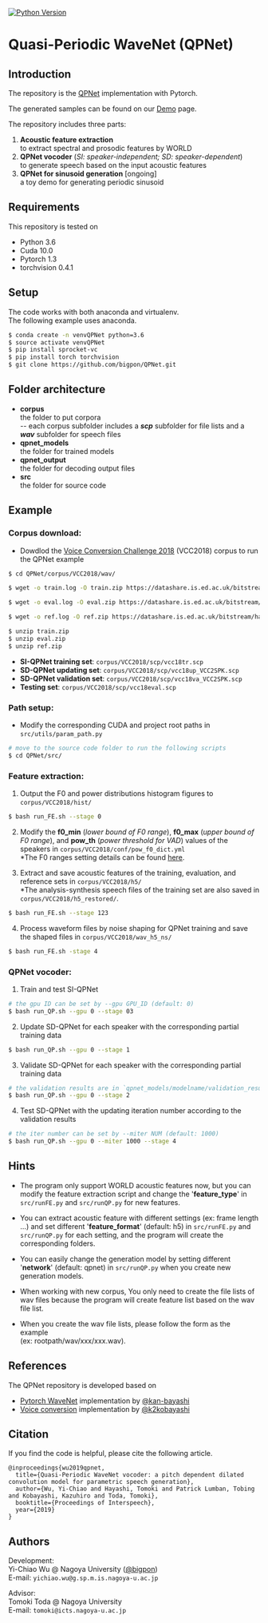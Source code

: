 [![Python Version](https://img.shields.io/badge/Python-3.5%2C%203.6-green.svg)](https://img.shields.io/badge/Python-3.5%2C%203.6-green.svg)

# Quasi-Periodic WaveNet (QPNet)

## Introduction
The repository is the [QPNet](https://arxiv.org/abs/1907.00797) implementation with Pytorch.  

The generated samples can be found on our [Demo](https://bigpon.github.io/QuasiPeriodicWaveNet_demo) page.  

The repository includes three parts:
1. **Acoustic feature extraction**  
to extract spectral and prosodic features by WORLD  
2. **QPNet vocoder** (*SI: speaker-independent; SD: speaker-dependent*)  
to generate speech based on the input acoustic features
3. **QPNet for sinusoid generation** [ongoing]  
a toy demo for generating periodic sinusoid

## Requirements
This repository is tested on
- Python 3.6
- Cuda 10.0
- Pytorch 1.3
- torchvision 0.4.1

## Setup
The code works with both anaconda and virtualenv.  
The following example uses anaconda.
```bash
$ conda create -n venvQPNet python=3.6
$ source activate venvQPNet
$ pip install sprocket-vc
$ pip install torch torchvision
$ git clone https://github.com/bigpon/QPNet.git
```

## Folder architecture
- **corpus**  
the folder to put corpora  
-- each corpus subfolder includes a ***scp*** subfolder for file lists and a ***wav*** subfolder for speech files 
- **qpnet_models**  
the folder for trained models
- **qpnet_output**  
the folder for decoding output files
- **src**  
the folder for source code

## Example

### Corpus download:
- Dowdlod the [Voice Conversion Challenge 2018](https://datashare.is.ed.ac.uk/handle/10283/3061) (VCC2018) corpus to run the QPNet example
```bash
$ cd QPNet/corpus/VCC2018/wav/

$ wget -o train.log -O train.zip https://datashare.is.ed.ac.uk/bitstream/handle/10283/3061/vcc2018_database_training.zip

$ wget -o eval.log -O eval.zip https://datashare.is.ed.ac.uk/bitstream/handle/10283/3061/vcc2018_database_evaluation.zip

$ wget -o ref.log -O ref.zip https://datashare.is.ed.ac.uk/bitstream/handle/10283/3061/vcc2018_database_reference.zip

$ unzip train.zip
$ unzip eval.zip
$ unzip ref.zip
```
- **SI-QPNet training set**: `corpus/VCC2018/scp/vcc18tr.scp`  
- **SD-QPNet updating set**: `corpus/VCC2018/scp/vcc18up_VCC2SPK.scp`  
- **SD-QPNet validation set**: `corpus/VCC2018/scp/vcc18va_VCC2SPK.scp`  
- **Testing  set**: `corpus/VCC2018/scp/vcc18eval.scp`  

### Path setup:
- Modify the corresponding CUDA and project root paths in `src/utils/param_path.py`
 ``` bash 
# move to the source code folder to run the following scripts
$ cd QPNet/src/
 ```  

### Feature extraction:  
1. Output the F0 and power distributions histogram figures to `corpus/VCC2018/hist/`  
 ``` bash  
$ bash run_FE.sh --stage 0
 ```  

2. Modify the **f0_min** (*lower bound of F0 range*), **f0_max** (*upper bound of F0 range*), and **pow_th** (*power threshold for VAD*) values of the speakers in `corpus/VCC2018/conf/pow_f0_dict.yml`  
*The F0 ranges setting details can be found [here](https://github.com/k2kobayashi/sprocket/blob/master/docs/vc_example.md).  

3. Extract and save acoustic features of the training, evaluation, and reference sets in `corpus/VCC2018/h5/`   
*The analysis-synthesis speech files of the training set are also saved in `corpus/VCC2018/h5_restored/`.
 ``` bash 
$ bash run_FE.sh --stage 123
 ```  

4. Process waveform files by noise shaping for QPNet training and save the shaped files in `corpus/VCC2018/wav_h5_ns/`   
 ``` bash
$ bash run_FE.sh -stage 4 
 ```

### QPNet vocoder:
1. Train and test SI-QPNet   
 ``` bash 
# the gpu ID can be set by --gpu GPU_ID (default: 0)
$ bash run_QP.sh --gpu 0 --stage 03
 ```  

2. Update SD-QPNet for each speaker with the corresponding partial training data
 ``` bash 
$ bash run_QP.sh --gpu 0 --stage 1
 ```  

3. Validate SD-QPNet for each speaker with the corresponding partial training data
 ``` bash 
# the validation results are in `qpnet_models/modelname/validation_result.yml`
$ bash run_QP.sh --gpu 0 --stage 2
 ```  

4. Test SD-QPNet with the updating iteration number according to the validation results 
 ``` bash 
# the iter number can be set by --miter NUM (default: 1000)
$ bash run_QP.sh --gpu 0 --miter 1000 --stage 4
 ```  

## Hints

- The program only support WORLD acoustic features now, but you can modify the feature extraction script and change the '**feature_type**' in `src/runFE.py` and `src/runQP.py` for new features.

- You can extract acoustic feature with different settings (ex: frame length ...) and set different '**feature_format**' (default: h5) in `src/runFE.py` and `src/runQP.py` for each setting, and the program will create the corresponding folders. 

- You can easily change the generation model by setting different '**network**' (default: qpnet) in `src/runQP.py` when you create new generation models.

- When working with new corpus, You only need to create the file lists of wav files because the program will create feature list based on the wav file list.

- When you create the wav file lists, please follow the form as the example  
(ex: rootpath/wav/xxx/xxx.wav).


## References
The QPNet repository is developed based on 
- [Pytorch WaveNet](https://github.com/kan-bayashi/PytorchWaveNetVocoder) implementation by [@kan-bayashi](https://github.com/kan-bayashi)
- [Voice conversion](https://github.com/k2kobayashi/sprocket) implementation by [@k2kobayashi](https://github.com/k2kobayashi)

## Citation

If you find the code is helpful, please cite the following article.

```
@inproceedings{wu2019qpnet,
  title={Quasi-Periodic WaveNet vocoder: a pitch dependent dilated convolution model for parametric speech generation},
  author={Wu, Yi-Chiao and Hayashi, Tomoki and Patrick Lumban, Tobing and Kobayashi, Kazuhiro and Toda, Tomoki},
  booktitle={Proceedings of Interspeech},
  year={2019}
}
```

## Authors

Development:   
Yi-Chiao Wu @ Nagoya University ([@bigpon](https://github.com/bigpon))  
E-mail: `yichiao.wu@g.sp.m.is.nagoya-u.ac.jp`  

Advisor:  
Tomoki Toda @ Nagoya University  
E-mail: `tomoki@icts.nagoya-u.ac.jp`



